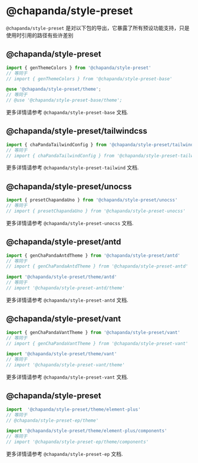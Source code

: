# @chapanda/style-preset

`@chapanda/style-preset` 是对以下包的导出，它暴露了所有预设功能支持，只是使用时引用的路径有些许差别

## @chapanda/style-preset

```typescript jsx
import { genThemeColors } from '@chapanda/style-preset'
// 等同于
// import { genThemeColors } from '@chapanda/style-preset-base'
```

```scss
@use '@chapanda/style-preset/theme';
// 等同于
// @use '@chapanda/style-preset-base/theme';
```

更多详情请参考 `@chapanda/style-preset-base` 文档.

## @chapanda/style-preset/tailwindcss

```typescript jsx
import { chaPandaTailwindConfig } from '@chapanda/style-preset/tailwindcss'
// 等同于
// import { chaPandaTailwindConfig } from '@chapanda/style-preset-tailwind'
```
更多详情请参考 `@chapanda/style-preset-tailwind` 文档.

## @chapanda/style-preset/unocss

```typescript jsx
import { presetChapandaUno } from '@chapanda/style-preset/unocss'
// 等同于
// import { presetChapandaUno } from '@chapanda/style-preset-unocss'
```
更多详情请参考 `@chapanda/style-preset-unocss` 文档.

## @chapanda/style-preset/antd

```typescript jsx
import { genChaPandaAntdTheme } from '@chapanda/style-preset/antd'
// 等同于
// import { genChaPandaAntdTheme } from '@chapanda/style-preset-antd'

import '@chapanda/style-preset/theme/antd'
// 等同于
// import '@chapanda/style-preset-antd/theme'
```
更多详情请参考 `@chapanda/style-preset-antd` 文档.

## @chapanda/style-preset/vant

```typescript jsx
import { genChaPandaVantTheme } from '@chapanda/style-preset/vant'
// 等同于
// import { genChaPandaVantTheme } from '@chapanda/style-preset-vant'

import '@chapanda/style-preset/theme/vant'
// 等同于
// import '@chapanda/style-preset-vant/theme'
```
更多详情请参考 `@chapanda/style-preset-vant` 文档.

## @chapanda/style-preset

```typescript jsx
import  '@chapanda/style-preset/theme/element-plus'
// 等同于
// @chapanda/style-preset-ep/theme'

import '@chapanda/style-preset/theme/element-plus/components'
// 等同于
// import '@chapanda/style-preset-ep/theme/components'
```

更多详情请参考 `@chapanda/style-preset-ep` 文档.

